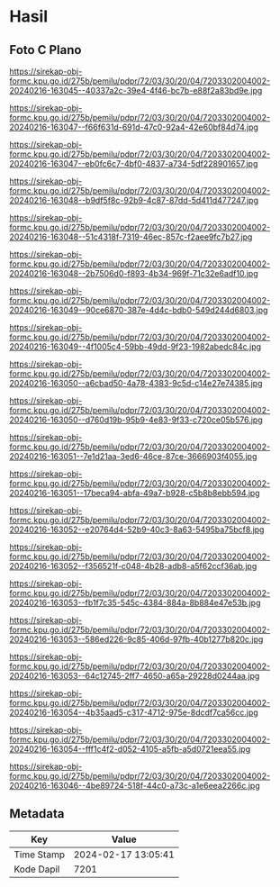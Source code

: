 # Hasil

## Foto C Plano

https://sirekap-obj-formc.kpu.go.id/275b/pemilu/pdpr/72/03/30/20/04/7203302004002-20240216-163045--40337a2c-39e4-4f46-bc7b-e88f2a83bd9e.jpg

https://sirekap-obj-formc.kpu.go.id/275b/pemilu/pdpr/72/03/30/20/04/7203302004002-20240216-163047--f66f631d-691d-47c0-92a4-42e60bf84d74.jpg

https://sirekap-obj-formc.kpu.go.id/275b/pemilu/pdpr/72/03/30/20/04/7203302004002-20240216-163047--eb0fc6c7-4bf0-4837-a734-5df228901657.jpg

https://sirekap-obj-formc.kpu.go.id/275b/pemilu/pdpr/72/03/30/20/04/7203302004002-20240216-163048--b9df5f8c-92b9-4c87-87dd-5d411d477247.jpg

https://sirekap-obj-formc.kpu.go.id/275b/pemilu/pdpr/72/03/30/20/04/7203302004002-20240216-163048--51c4318f-7319-46ec-857c-f2aee9fc7b27.jpg

https://sirekap-obj-formc.kpu.go.id/275b/pemilu/pdpr/72/03/30/20/04/7203302004002-20240216-163048--2b7506d0-f893-4b34-969f-71c32e6adf10.jpg

https://sirekap-obj-formc.kpu.go.id/275b/pemilu/pdpr/72/03/30/20/04/7203302004002-20240216-163049--90ce6870-387e-4d4c-bdb0-549d244d6803.jpg

https://sirekap-obj-formc.kpu.go.id/275b/pemilu/pdpr/72/03/30/20/04/7203302004002-20240216-163049--4f1005c4-59bb-49dd-9f23-1982abedc84c.jpg

https://sirekap-obj-formc.kpu.go.id/275b/pemilu/pdpr/72/03/30/20/04/7203302004002-20240216-163050--a6cbad50-4a78-4383-9c5d-c14e27e74385.jpg

https://sirekap-obj-formc.kpu.go.id/275b/pemilu/pdpr/72/03/30/20/04/7203302004002-20240216-163050--d760d19b-95b9-4e83-9f33-c720ce05b576.jpg

https://sirekap-obj-formc.kpu.go.id/275b/pemilu/pdpr/72/03/30/20/04/7203302004002-20240216-163051--7e1d21aa-3ed6-46ce-87ce-3666903f4055.jpg

https://sirekap-obj-formc.kpu.go.id/275b/pemilu/pdpr/72/03/30/20/04/7203302004002-20240216-163051--17beca94-abfa-49a7-b928-c5b8b8ebb594.jpg

https://sirekap-obj-formc.kpu.go.id/275b/pemilu/pdpr/72/03/30/20/04/7203302004002-20240216-163052--e20764d4-52b9-40c3-8a63-5495ba75bcf8.jpg

https://sirekap-obj-formc.kpu.go.id/275b/pemilu/pdpr/72/03/30/20/04/7203302004002-20240216-163052--f356521f-c048-4b28-adb8-a5f62ccf36ab.jpg

https://sirekap-obj-formc.kpu.go.id/275b/pemilu/pdpr/72/03/30/20/04/7203302004002-20240216-163053--fb1f7c35-545c-4384-884a-8b884e47e53b.jpg

https://sirekap-obj-formc.kpu.go.id/275b/pemilu/pdpr/72/03/30/20/04/7203302004002-20240216-163053--586ed226-9c85-406d-97fb-40b1277b820c.jpg

https://sirekap-obj-formc.kpu.go.id/275b/pemilu/pdpr/72/03/30/20/04/7203302004002-20240216-163053--64c12745-2ff7-4650-a65a-29228d0244aa.jpg

https://sirekap-obj-formc.kpu.go.id/275b/pemilu/pdpr/72/03/30/20/04/7203302004002-20240216-163054--4b35aad5-c317-4712-975e-8dcdf7ca56cc.jpg

https://sirekap-obj-formc.kpu.go.id/275b/pemilu/pdpr/72/03/30/20/04/7203302004002-20240216-163054--fff1c4f2-d052-4105-a5fb-a5d0721eea55.jpg

https://sirekap-obj-formc.kpu.go.id/275b/pemilu/pdpr/72/03/30/20/04/7203302004002-20240216-163046--4be89724-518f-44c0-a73c-a1e6eea2266c.jpg


## Metadata

| Key        | Value               |
| ---------- | ------------------- |
| Time Stamp | 2024-02-17 13:05:41 |
| Kode Dapil | 7201                |



